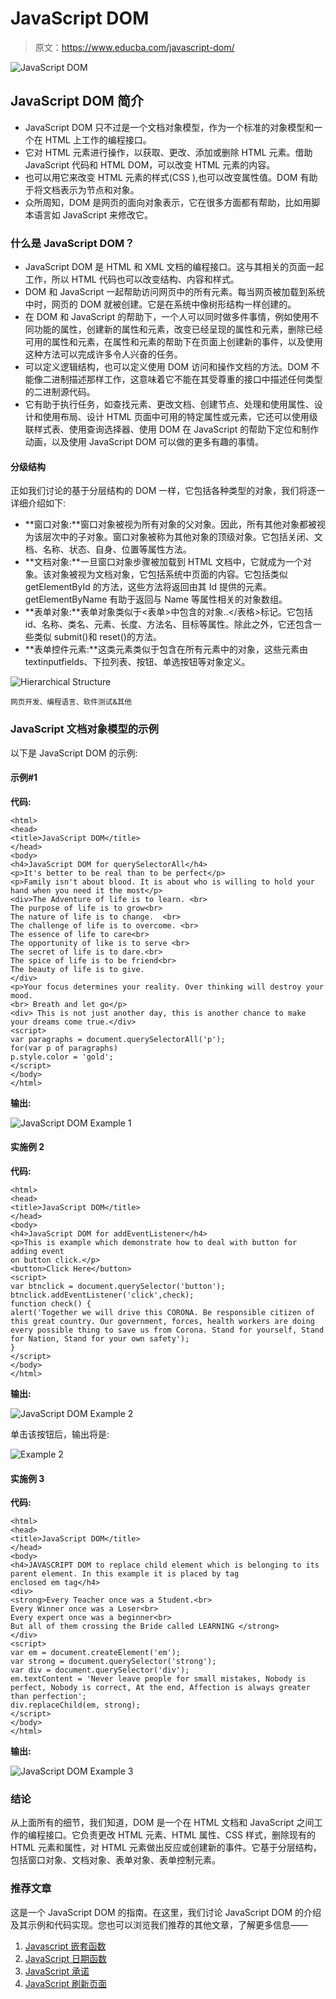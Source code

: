 # JavaScript DOM

> 原文：<https://www.educba.com/javascript-dom/>

![JavaScript DOM](img/6c93501f5ccb45eaabb30df697d85241.png "JavaScript DOM")



## JavaScript DOM 简介

*   JavaScript DOM 只不过是一个文档对象模型，作为一个标准的对象模型和一个在 HTML 上工作的编程接口。
*   它对 HTML 元素进行操作，以获取、更改、添加或删除 HTML 元素。借助 JavaScript 代码和 HTML DOM，可以改变 HTML 元素的内容。
*   也可以用它来改变 HTML 元素的样式(CSS ),也可以改变属性值。DOM 有助于将文档表示为节点和对象。
*   众所周知，DOM 是网页的面向对象表示，它在很多方面都有帮助，比如用脚本语言如 JavaScript 来修改它。

### 什么是 JavaScript DOM？

*   JavaScript DOM 是 HTML 和 XML 文档的编程接口。这与其相关的页面一起工作，所以 HTML 代码也可以改变结构、内容和样式。
*   DOM 和 JavaScript 一起帮助访问网页中的所有元素。每当网页被加载到系统中时，网页的 DOM 就被创建。它是在系统中像树形结构一样创建的。
*   在 DOM 和 JavaScript 的帮助下，一个人可以同时做多件事情，例如使用不同功能的属性，创建新的属性和元素，改变已经呈现的属性和元素，删除已经可用的属性和元素，在属性和元素的帮助下在页面上创建新的事件，以及使用这种方法可以完成许多令人兴奋的任务。
*   可以定义逻辑结构，也可以定义使用 DOM 访问和操作文档的方法。DOM 不能像二进制描述那样工作，这意味着它不能在其受尊重的接口中描述任何类型的二进制源代码。
*   它有助于执行任务，如查找元素、更改文档、创建节点、处理和使用属性、设计和使用布局、设计 HTML 页面中可用的特定属性或元素，它还可以使用级联样式表、使用查询选择器、使用 DOM 在 JavaScript 的帮助下定位和制作动画，以及使用 JavaScript DOM 可以做的更多有趣的事情。

#### 分级结构

正如我们讨论的基于分层结构的 DOM 一样，它包括各种类型的对象，我们将逐一详细介绍如下:

*   **窗口对象:**窗口对象被视为所有对象的父对象。因此，所有其他对象都被视为该层次中的子对象。窗口对象被称为其他对象的顶级对象。它包括关闭、文档、名称、状态、自身、位置等属性方法。
*   **文档对象:**一旦窗口对象步骤被加载到 HTML 文档中，它就成为一个对象。该对象被视为文档对象，它包括系统中页面的内容。它包括类似 getElementById 的方法，这些方法将返回由其 Id 提供的元素。getElementByName 有助于返回与 Name 等属性相关的对象数组。
*   **表单对象:**表单对象类似于<表单>中包含的对象..</表格>标记。它包括 id、名称、类名、元素、长度、方法名、目标等属性。除此之外，它还包含一些类似 submit()和 reset()的方法。
*   **表单控件元素:**这类元素类似于包含在所有元素中的对象，这些元素由 textinputfields、下拉列表、按钮、单选按钮等对象定义。

![Hierarchical Structure](img/c6908e5b5dda231fb4934bb8b49429f5.png "Hierarchical Structure")



<small>网页开发、编程语言、软件测试&其他</small>

### JavaScript 文档对象模型的示例

以下是 JavaScript DOM 的示例:

#### 示例#1

**代码:**

```
<html>
<head>
<title>JavaScript DOM</title>
</head>
<body>
<h4>JavaScript DOM for querySelectorAll</h4>
<p>It's better to be real than to be perfect</p>
<p>Family isn't about blood. It is about who is willing to hold your hand when you need it the most</p>
<div>The Adventure of life is to learn. <br>
The purpose of life is to grow<br>
The nature of life is to change.  <br>
The challenge of life is to overcome. <br>
The essence of life to care<br>
The opportunity of like is to serve <br>
The secret of life is to dare.<br>
The spice of life is to be friend<br>
The beauty of life is to give.
</div>
<p>Your focus determines your reality. Over thinking will destroy your mood.
<br> Breath and let go</p>
<div> This is not just another day, this is another chance to make your dreams come true.</div>
<script>
var paragraphs = document.querySelectorAll('p');
for(var p of paragraphs)
p.style.color = 'gold';
</script>
</body>
</html>
```

**输出:**

![JavaScript DOM Example 1](img/675e51f362a3ff2ccb4a11b4690bd26b.png "JavaScript DOM Example 1")



#### 实施例 2

**代码:**

```
<html>
<head>
<title>JavaScript DOM</title>
</head>
<body>
<h4>JavaScript DOM for addEventListener</h4>
<p>This is example which demonstrate how to deal with button for adding event
on button click.</p>
<button>Click Here</button>
<script>
var btnclick = document.querySelector('button');
btnclick.addEventListener('click',check);
function check() {
alert('Together we will drive this CORONA. Be responsible citizen of this great country. Our government, forces, health workers are doing every possible thing to save us from Corona. Stand for yourself, Stand for Nation, Stand for your own safety');
}
</script>
</body>
</html>
```

**输出:**

![JavaScript DOM Example 2](img/903bfe4c4d1304a7063889595a2e41e2.png "JavaScript DOM Example 2")



单击该按钮后，输出将是:

![ Example 2](img/a3e5f00daa136563e2dcc4115bfe060f.png " Example 2")



#### 实施例 3

**代码:**

```
<html>
<head>
<title>JavaScript DOM</title>
</head>
<body>
<h4>JAVASCRIPT DOM to replace child element which is belonging to its parent element. In this example it is placed by tag enclosed em tag</h4>
<div>
<strong>Every Teacher once was a Student.<br>
Every Winner once was a Loser<br>
Every expert once was a beginner<br>
But all of them crossing the Bride called LEARNING </strong>
</div>
<script>
var em = document.createElement('em');
var strong = document.querySelector('strong');
var div = document.querySelector('div');
em.textContent = 'Never leave people for small mistakes, Nobody is perfect, Nobody is correct, At the end, Affection is always greater than perfection';
div.replaceChild(em, strong);
</script>
</body>
</html>
```

**输出:**

![JavaScript DOM Example 3](img/c6659cdf6bdebf85b659016348fd300d.png "JavaScript DOM Example 3")



### 结论

从上面所有的细节，我们知道，DOM 是一个在 HTML 文档和 JavaScript 之间工作的编程接口。它负责更改 HTML 元素、HTML 属性、CSS 样式，删除现有的 HTML 元素和属性，对 HTML 元素做出反应或创建新的事件。它基于分层结构，包括窗口对象、文档对象、表单对象、表单控制元素。

### 推荐文章

这是一个 JavaScript DOM 的指南。在这里，我们讨论 JavaScript DOM 的介绍及其示例和代码实现。您也可以浏览我们推荐的其他文章，了解更多信息——

1.  [Javascript 嵌套函数](https://www.educba.com/javascript-nested-functions/)
2.  [JavaScript 日期函数](https://www.educba.com/javascript-date-function/)
3.  [JavaScript 承诺](https://www.educba.com/javascript-promise/)
4.  [JavaScript 刷新页面](https://www.educba.com/javascript-refresh-page/)





